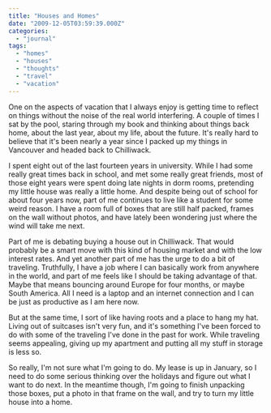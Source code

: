 ```yaml
---
title: "Houses and Homes"
date: "2009-12-05T03:59:39.000Z"
categories: 
  - "journal"
tags: 
  - "homes"
  - "houses"
  - "thoughts"
  - "travel"
  - "vacation"
---
```


One on the aspects of vacation that I always enjoy is getting time to reflect on things without the noise of the real world interfering. A couple of times I sat by the pool, staring through my book and thinking about things back home, about the last year, about my life, about the future. It's really hard to believe that it's been nearly a year since I packed up my things in Vancouver and headed back to Chilliwack.

I spent eight out of the last fourteen years in university. While I had some really great times back in school, and met some really great friends, most of those eight years were spent doing late nights in dorm rooms, pretending my little house was really a little home. And despite being out of school for about four years now, part of me continues to live like a student for some weird reason. I have a room full of boxes that are still half packed, frames on the wall without photos, and have lately been wondering just where the wind will take me next.

Part of me is debating buying a house out in Chilliwack. That would probably be a smart move with this kind of housing market and with the low interest rates. And yet another part of me has the urge to do a bit of traveling. Truthfully, I have a job where I can basically work from anywhere in the world, and part of me feels like I should be taking advantage of that. Maybe that means bouncing around Europe for four months, or maybe South America. All I need is a laptop and an internet connection and I can be just as productive as I am here now.

But at the same time, I sort of like having roots and a place to hang my hat. Living out of suitcases isn't very fun, and it's something I've been forced to do with some of the traveling I've done in the past for work. While traveling seems appealing, giving up my apartment and putting all my stuff in storage is less so.

So really, I'm not sure what I'm going to do. My lease is up in January, so I need to do some serious thinking over the holidays and figure out what I want to do next. In the meantime though, I'm going to finish unpacking those boxes, put a photo in that frame on the wall, and try to turn my little house into a home.

